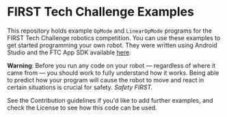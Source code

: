 # FIRST Tech Challenge Examples

This repository holds example `OpMode` and `LinearOpMode` programs for the FIRST Tech Challenge robotics competition. You can use these examples to get started programming your own robot. They were written using Android Studio and the FTC App SDK available [here](https://github.com/FIRST-Tech-Challenge/FtcRobotController).

**Warning**: Before you run any code on your robot — regardless of where it came from — you should work to fully understand how it works. Being able to predict how your program will cause the robot to move and react in certain situations is crucial for safety. *Safety FIRST.*

See the Contribution guidelines if you'd like to add further examples, and check the License to see how this code can be used.

